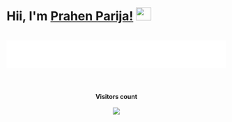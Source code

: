 # Hii, I'm [Prahen Parija!](https://prahenstark.github.io/portfolio_website/#/)  <img src="https://emoji.gg/assets/emoji/wavegif_1860.gif" width="35" height="30">

<h1 align="center">
  <img src="https://raw.githubusercontent.com/prahenstark/prahenstark/main/animated_message.svg" alt="Marton Lederer" />
</h1>

</br>

<!-- ![S28GX7](https://user-images.githubusercontent.com/54349939/120895035-de997800-c638-11eb-8423-1c3c850a7de5.png) -->

<p align="center"> 
  <strong>Visitors count</strong> <br>
  </br>
  <img src="https://profile-counter.glitch.me/prahenstark/count.svg" />
  </br>
  </br>
</p>
